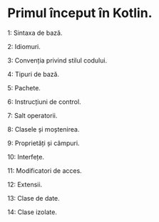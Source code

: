 # Primul început în Kotlin.
1: Sintaxa de bază. 

2: Idiomuri.

3: Convenția privind stilul codului.

4: Tipuri de bază.

5: Pachete.

6: Instrucțiuni de control.

7: Salt operatorii.

8: Clasele și moștenirea.

9: Proprietăți și câmpuri.

10: Interfețe.

11: Modificatori de acces.

12: Extensii.

13: Clase de date.

14: Clase izolate.
